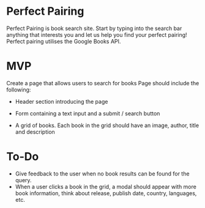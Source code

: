# Perfect Pairing

Perfect Pairing is book search site. Start by typing into the search bar anything that interests you and let us help you find your perfect pairing! Perfect pairing utilises the Google Books API.

# MVP

Create a page that allows users to search for books Page should include the following:

-   Header section introducing the page

-   Form containing a text input and a submit / search button

-   A grid of books. Each book in the grid should have an image, author, title and description

# To-Do

-   Give feedback to the user when no book results can be found for the query.
-   When a user clicks a book in the grid, a modal should appear with more book information, think about release, publish date, country, languages, etc.
